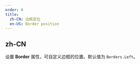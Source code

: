 ```yaml
---
order: 0
title:
  zh-CN: 边框定位
  en-US: Border position
---
```


## zh-CN

设置 **Border** 属性，可自定义边框的位置。默认值为 `Borders.Left`。
